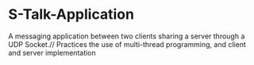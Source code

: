 # S-Talk-Application

A messaging application between two clients sharing a server through a UDP Socket.//
Practices the use of multi-thread programming, and client and server implementation
